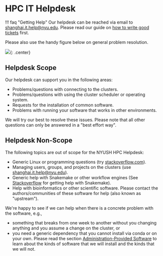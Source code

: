 # HPC IT Helpdesk

!!! faq "Getting Help"
    Our helpdesk can be reached via email to shanghai.it.help@nyu.edu.
    Please read our guide on [how to write good tickets](good-tickets.md) first.

Please also use the handy figure below on general problem resolution.

![](figures/help-workflow.png){: .center}

## Helpdesk Scope

Our helpdesk can support you in the following areas:

- Problems/questions with connecting to the clusters.
- Problems/questions  with using the cluster scheduler or operating system.
- Requests for the installation of common software.
- Problems with running your software that works in other environments.

We will try our best to resolve these issues.
Please note that all other questions can only be answered in a "best effort way".

## Helpdesk Non-Scope

The following topics are out of scope for the NYUSH HPC Helpdesk:

- Generic Linux or programming questions (try [stackoverflow.com](http://stackoverflow.com)).
- Managing users, groups, and projects on the clusters (use shanghai.it.help@nyu.edu).
- Generic help with Snakemake or other workflow engines (See [Stackoverflow](https://stackoverflow.com/questions/tagged/snakemake) for getting help with Snakemake).
- Help with bioinformatics or other scientific software.
  Please contact the authors/communities of these software for help (also known as "upstream").

We're happy to see if we can help when there is a concrete problem with the software, e.g.,

- something that breaks from one week to another without you changing anything and you assume a change on the cluster, or
- you need a generic dependency that you cannot install via conda or on your own.
  Please read the section [Administration-Provided Software](../misc/provided-software.md) to learn about the kinds of software that we will install and the kinds that we will not.
